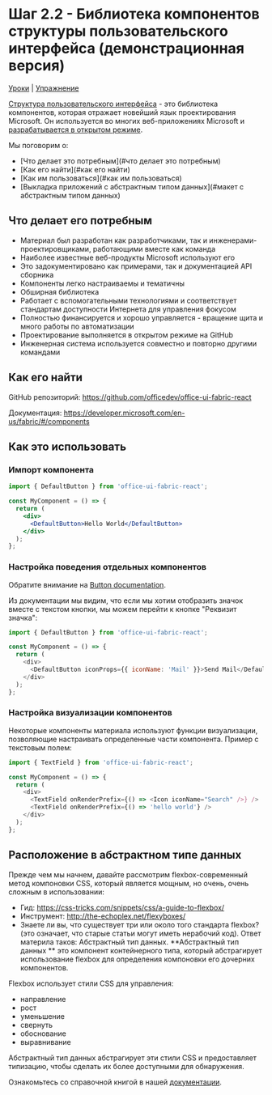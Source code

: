 # Шаг 2.2 - Библиотека компонентов структуры пользовательского интерфейса (демонстрационная версия)

[Уроки](../../) | [Упражнение](../упраженение/)

[Структура пользовательского интерфейса](https://developer.microsoft.com/en-us/fabric) - это библиотека компонентов, которая отражает новейший язык проектирования Microsoft. Он используется во многих веб-приложениях Microsoft и [разрабатывается в открытом режиме](https://github.com/OfficeDev/office-ui-fabric-react).

Мы поговорим о:

- [Что делает это потребным](#что делает это потребным)
- [Как его найти](#как его найти)
- [Как им пользоваться](#как им пользоваться)
- [Выкладка приложений с абстрактным типом данных](#макет с абстрактным типом данных)

## Что делает его потребным

- Материал был разработан как разработчиками, так и инженерами-проектировщиками, работающими вместе как команда
- Наиболее известные веб-продукты Microsoft используют его
- Это задокументировано как примерами, так и документацией API сборника
- Компоненты легко настраиваемы и тематичны
- Обширная библиотека
- Работает с вспомогательными технологиями и соответствует стандартам доступности Интернета для управления фокусом
- Полностью финансируется и хорошо управляется - вращение щита и много работы по автоматизации
- Проектирование выполняется в открытом режиме на GitHub
- Инженерная система используется совместно и повторно другими командами

## Как его найти
GitHub репозиторий:
https://github.com/officedev/office-ui-fabric-react

Документация:
https://developer.microsoft.com/en-us/fabric/#/components

## Как это использовать 

### Импорт компонента

```jsx
import { DefaultButton } from 'office-ui-fabric-react';

const MyComponent = () => {
  return (
    <div>
      <DefaultButton>Hello World</DefaultButton>
    </div>
  );
};
```

### Настройка поведения отдельных компонентов
Обратите внимание на  [Button documentation](https://developer.microsoft.com/en-us/fabric#/components/button).

Из документации мы видим, что если мы хотим отобразить значок вместе с текстом кнопки, мы можем перейти к кнопке "Реквизит значка":
```js
import { DefaultButton } from 'office-ui-fabric-react';

const MyComponent = () => {
  return (
    <div>
      <DefaultButton iconProps={{ iconName: 'Mail' }}>Send Mail</DefaultButton>
    </div>
  );
};
```

### Настройка визуализации компонентов

Некоторые компоненты материала используют функции визуализации, позволяющие настраивать определенные части компонента. Пример с текстовым полем:
```js
import { TextField } from 'office-ui-fabric-react';

const MyComponent = () => {
  return (
    <div>
      <TextField onRenderPrefix={() => <Icon iconName="Search" />} />
      <TextField onRenderPrefix={() => 'hello world'} />
    </div>
  );
};
```

## Расположение в абстрактном типе данных 

Прежде чем мы начнем, давайте рассмотрим flexbox-современный метод компоновки CSS, который является мощным, но очень, очень сложным в использовании:
- Гид: https://css-tricks.com/snippets/css/a-guide-to-flexbox/
- Инструмент: http://the-echoplex.net/flexyboxes/
- Знаете ли вы, что существует три или около того стандарта flexbox? (это означает, что старые статьи могут иметь нерабочий код).
Ответ материла таков: Абстрактный тип данных. 
**Абстрактный тип данных ** это компонент контейнерного типа, который абстрагирует использование flexbox для определения компоновки его дочерних компонентов.

Flexbox использует стили CSS для управления:

- направление 
- рост
- уменьшение
- свернуть
- обоснование 
- выравнивание 

Абстрактный тип данных абстрагирует эти стили CSS и предоставляет типизацию, чтобы сделать их более доступными для обнаружения.

Ознакомьтесь со справочной  книгой в нашей [документации](https://developer.microsoft.com/en-us/fabric#/components/stack).
